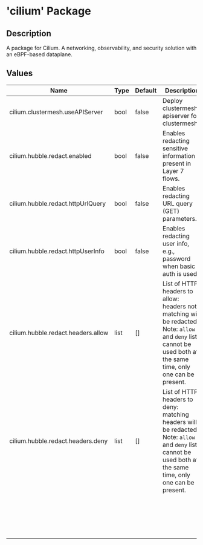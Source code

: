 # 'cilium' Package

## Description

A package for Cilium. A networking, observability, and security solution with an eBPF-based dataplane.

## Values

| Name                               | Type | Default | Description                                                                                                                                                         |
|------------------------------------|------|---------|---------------------------------------------------------------------------------------------------------------------------------------------------------------------|
| cilium.clustermesh.useAPIServer    | bool | false   | Deploy clustermesh-apiserver for clustermesh                                                                                                                        |
| cilium.hubble.redact.enabled       | bool | false   | Enables redacting sensitive information present in Layer 7 flows.                                                                                                   |
| cilium.hubble.redact.httpUrlQuery  | bool | false   | Enables redacting URL query (GET) parameters.                                                                                                                       |
| cilium.hubble.redact.httpUserInfo  | bool | false   | Enables redacting user info, e.g., password when basic auth is used.                                                                                                |
| cilium.hubble.redact.headers.allow | list | []      | List of HTTP headers to allow: headers not matching will be redacted. Note: `allow` and `deny` lists cannot be used both at the same time, only one can be present. |
| cilium.hubble.redact.headers.deny  | list | []      | List of HTTP headers to deny: matching headers will be redacted. Note: `allow` and `deny` lists cannot be used both at the same time, only one can be present.      |
|                                    |      |         |                                                                                                                                                                     |
|                                    |      |         |                                                                                                                                                                     |
|                                    |      |         |                                                                                                                                                                     |
|                                    |      |         |                                                                                                                                                                     |
|                                    |      |         |                                                                                                                                                                     |
|                                    |      |         |                                                                                                                                                                     |
|                                    |      |         |                                                                                                                                                                     |
|                                    |      |         |                                                                                                                                                                     |
|                                    |      |         |                                                                                                                                                                     |
|                                    |      |         |                                                                                                                                                                     |
|                                    |      |         |                                                                                                                                                                     |
|                                    |      |         |                                                                                                                                                                     |
|                                    |      |         |                                                                                                                                                                     |
|                                    |      |         |                                                                                                                                                                     |
|                                    |      |         |                                                                                                                                                                     |
|                                    |      |         |                                                                                                                                                                     |
|                                    |      |         |                                                                                                                                                                     |
|                                    |      |         |                                                                                                                                                                     |
|                                    |      |         |                                                                                                                                                                     |

